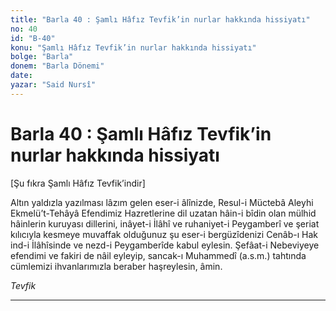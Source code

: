 ```yaml
---
title: "Barla 40 : Şamlı Hâfız Tevfik’in nurlar hakkında hissiyatı"
no: 40
id: "B-40"
konu: "Şamlı Hâfız Tevfik’in nurlar hakkında hissiyatı"
bolge: "Barla"
donem: "Barla Dönemi"
date: 
yazar: "Said Nursî"
---
```


# Barla 40 : Şamlı Hâfız Tevfik’in nurlar hakkında hissiyatı

<p class="takdim">[Şu fıkra Şamlı Hâfız Tevfik’indir]</p>

Altın yaldızla yazılması lâzım gelen eser-i âlînizde, Resul-i Müctebâ Aleyhi Ekmelü’t-Tehâyâ Efendimiz Hazretlerine dil uzatan hâin-i bîdin olan mülhid hâinlerin kuruyası dillerini, inâyet-i İlâhî ve ruhaniyet-i Peygamberî ve şeriat kılıcıyla kesmeye muvaffak olduğunuz şu eser-i bergüzîdenizi Cenâb-ı Hak ind-i İlâhîsinde ve nezd-i Peygamberîde kabul eylesin. Şefâat-i Nebeviyeye efendimi ve fakiri de nâil eyleyip, sancak-ı Muhammedî (a.s.m.) tahtında cümlemizi ihvanlarımızla beraber haşreylesin, âmin.

*Tevfik*

***
